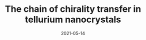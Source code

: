---
title: "The chain of chirality transfer in tellurium nanocrystals"
collection: publications
permalink: /publication/003-science
excerpt: ''
date: 2021-05-14
venue: Science
paperurl: 'https://doi.org/10.1126/science.abf9645'
---